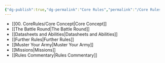 ```yaml
---
{"dg-publish":true,"dg-permalink":"Core Rules","permalink":"/Core Rules/","contentClasses":"menu","created":"2023-12-16T04:35:42.184+07:00","updated":"2023-12-14T19:19:13.413+07:00"}
---
```



- [[00. CoreRules/Core Concept\|Core Concept]]
- [[The Battle Round\|The Battle Round]]
- [[Datasheets and Abilities\|Datasheets and Abilities]]
- [[Further Rules\|Further Rules]]
- [[Muster Your Army\|Muster Your Army]]
- [[Missions\|Missions]]
- [[Rules Commentary\|Rules Commentary]]